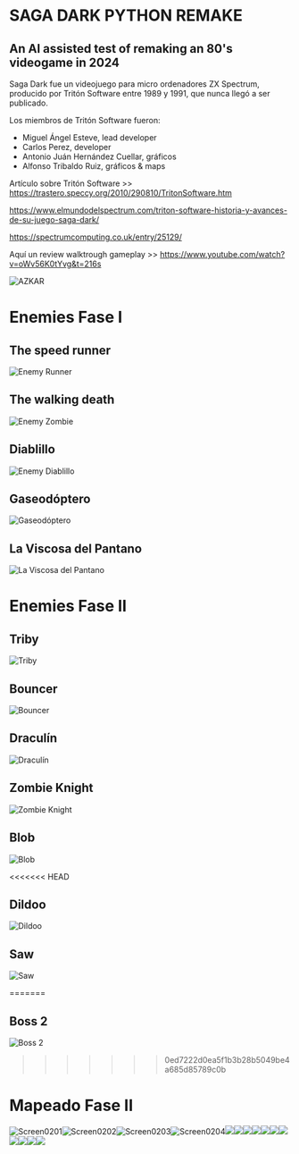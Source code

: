 # SAGA DARK PYTHON REMAKE
## An AI assisted test of remaking an 80's videogame in 2024

Saga Dark fue un videojuego para micro ordenadores ZX Spectrum, producido por Tritón Software entre 1989 y 1991, que nunca llegó a ser publicado.

Los miembros de Tritón Software fueron:

- Miguel Ángel Esteve, lead developer
- Carlos Perez, developer
- Antonio Juán Hernández Cuellar, gráficos
- Alfonso Tribaldo Ruiz, gráficos & maps

Artículo sobre Tritón Software >> https://trastero.speccy.org/2010/290810/TritonSoftware.htm

https://www.elmundodelspectrum.com/triton-software-historia-y-avances-de-su-juego-saga-dark/

https://spectrumcomputing.co.uk/entry/25129/

Aquí un review walktrough gameplay >> https://www.youtube.com/watch?v=oWv56K0tYvg&t=216s


![AZKAR](https://github.com/villenero/sagadark/blob/main/bitmaps/azkar/personaje_right_idle_1.png?raw=true)

# Enemies Fase I
## The speed runner
![Enemy Runner](https://github.com/villenero/sagadark/blob/main/bitmaps/gifs/enemy-runner.gif?raw=true)

## The walking death
![Enemy Zombie](https://github.com/villenero/sagadark/blob/main/bitmaps/gifs/enemy-zombie.gif?raw=true)

## Diablillo
![Enemy Diablillo](https://github.com/villenero/sagadark/blob/main/bitmaps/gifs/enemy-little-devil.gif?raw=true)

## Gaseodóptero
![Gaseodóptero](https://github.com/villenero/sagadark/blob/main/bitmaps/gifs/enemy-flying-ass.gif?raw=true)

## La Viscosa del Pantano
![La Viscosa del Pantano](https://github.com/villenero/sagadark/blob/main/bitmaps/gifs/enemy-viscosa.gif?raw=true)

# Enemies Fase II

## Triby
![Triby](https://github.com/villenero/sagadark/blob/main/bitmaps/gifs/enemy-triby.gif?raw=true)

## Bouncer
![Bouncer](https://github.com/villenero/sagadark/blob/main/bitmaps/gifs/enemy-bouncer.gif?raw=true)

## Draculín
![Draculín](https://github.com/villenero/sagadark/blob/main/bitmaps/gifs/enemy-bat.gif?raw=true)

## Zombie Knight
![Zombie Knight](https://github.com/villenero/sagadark/blob/main/bitmaps/gifs/enemy-knight.gif?raw=true)

## Blob
![Blob](https://github.com/villenero/sagadark/blob/main/bitmaps/gifs/enemy-blob.gif?raw=true)

<<<<<<< HEAD
## Dildoo
![Dildoo](https://github.com/villenero/sagadark/blob/main/bitmaps/gifs/enemy-pincho.gif?raw=true)

## Saw
![Saw](https://github.com/villenero/sagadark/blob/main/bitmaps/gifs/enemy-saw.gif?raw=true)

=======
## Boss 2
![Boss 2](https://github.com/villenero/sagadark/blob/main/bitmaps/gifs/enemy-boss-02.gif?raw=true)
>>>>>>> 0ed7222d0ea5f1b3b28b5049be4a685d85789c0b

# Mapeado Fase II
![Screen0201](https://github.com/villenero/sagadark/blob/main/resources/screenshots/SagaDark-02-01.png?raw=true)![Screen0202](https://github.com/villenero/sagadark/blob/main/resources/screenshots/SagaDark-02-02.png?raw=true)![Screen0203](https://github.com/villenero/sagadark/blob/main/resources/screenshots/SagaDark-02-03.png?raw=true)![Screen0204](https://github.com/villenero/sagadark/blob/main/resources/screenshots/SagaDark-02-04.png?raw=true)![](https://github.com/villenero/sagadark/blob/main/resources/screenshots/SagaDark-02-05.png?raw=true)![](https://github.com/villenero/sagadark/blob/main/resources/screenshots/SagaDark-02-06.png?raw=true)![](https://github.com/villenero/sagadark/blob/main/resources/screenshots/SagaDark-02-07.png?raw=true)![](https://github.com/villenero/sagadark/blob/main/resources/screenshots/SagaDark-02-08.png?raw=true)![](https://github.com/villenero/sagadark/blob/main/resources/screenshots/SagaDark-02-09.gif?raw=true)![](https://github.com/villenero/sagadark/blob/main/resources/screenshots/SagaDark-02-10.gif?raw=true)![](https://github.com/villenero/sagadark/blob/main/resources/screenshots/SagaDark-02-11.gif?raw=true)![](https://github.com/villenero/sagadark/blob/main/resources/screenshots/SagaDark-02-12.png?raw=true)![](https://github.com/villenero/sagadark/blob/main/resources/screenshots/SagaDark-02-13.gif?raw=true)![](https://github.com/villenero/sagadark/blob/main/resources/screenshots/SagaDark-02-14.png?raw=true)![](https://github.com/villenero/sagadark/blob/main/resources/screenshots/SagaDark-02-15.png?raw=true)
